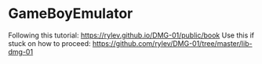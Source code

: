 # GameBoyEmulator
Following this tutorial: https://rylev.github.io/DMG-01/public/book
Use this if stuck on how to proceed: https://github.com/rylev/DMG-01/tree/master/lib-dmg-01
